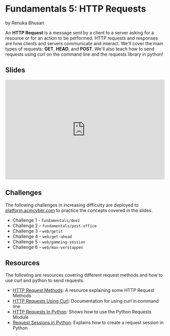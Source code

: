 # Fundamentals 5: HTTP Requests
by Renuka Bhusari

An **HTTP Request** is a message sent by a client to a server asking for a resource or for an action to be performed. HTTP requests and responses are how clients and servers communicate and interact. We'll cover the main types of requests: **GET**, **HEAD**, and **POST**. We'll also teach how to send requests using curl on the command line and the requests library in python!

## Slides
<iframe src="https://docs.google.com/presentation/d/e/2PACX-1vQuRKgxSH4czC_DA0iGgP4YZQxG_cECf5iwzd4oYtRUfn_H5DmdYrkbDlaZjRQBbwbCqslMNWpfHwWa/embed?start=false&loop=false&delayms=3000" frameborder="0" width="100%" style="aspect-ratio: 16 / 10;" allowfullscreen="true" mozallowfullscreen="true" webkitallowfullscreen="true"></iframe>

## Challenges
The following challenges in increasing difficulty are deployed to [platform.acmcyber.com](https://platform.acmcyber.com) to practice the concepts covered in the slides.
- Challenge 1 - `fundamentals/deez` 
- Challenge 2 - `fundamentals/post-office`
- Challenge 3 - `web/getit`
- Challenge 4 - `web/get-ahead` 
- Challenge 5 - `web/gameing-session`
- Challenge 6 - `web/max-verstappen`

## Resources
The following are resources covering different request methods and how to use curl and python to send requests.
- [HTTP Request Methods](https://developer.mozilla.org/en-US/docs/Web/HTTP/Methods): A resource explaining some HTTP Request Methods
- [HTTP Requests Using Curl](https://curl.se/docs/httpscripting.html): Documentation for using curl in command line
- [HTTP Requests In Python](https://www.w3schools.com/python/module_requests.asp): Shows how to use the Python Requests Module
- [Request Sessions in Python](https://www.geeksforgeeks.org/session-objects-python-requests/): Explains how to create a request session in Python